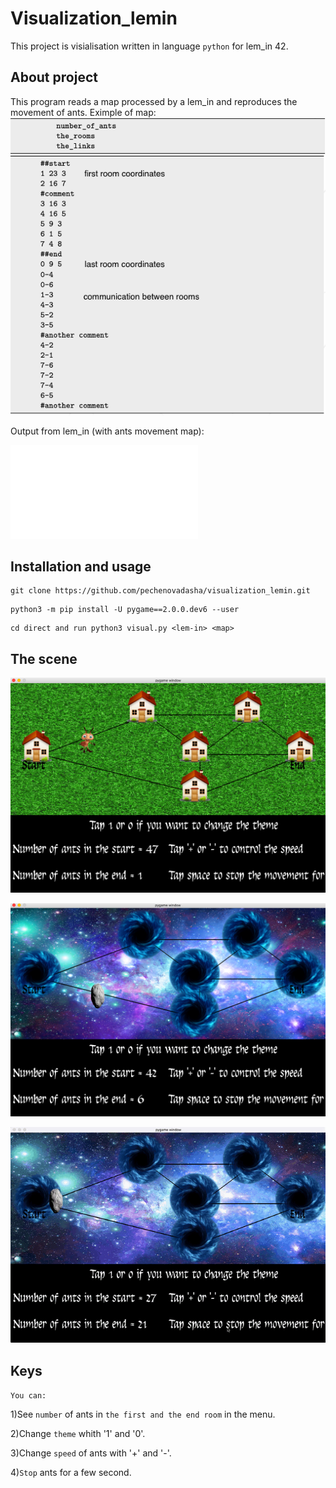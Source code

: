 # Visualization_lemin
This project is visialisation written in language `python` for lem_in 42.
## About project
This program reads a map processed by a lem_in and reproduces the movement of ants.
Eximple of map:
![](struct_of_map.png)
![](map.png)

Output from lem_in (with ants movement map):

![](map1.txt)
## Installation and usage
```
git clone https://github.com/pechenovadasha/visualization_lemin.git
```
```
python3 -m pip install -U pygame==2.0.0.dev6 --user
```
```
cd direct and run python3 visual.py <lem-in> <map>
```
## The scene
![](ants.png)

![](space.png)

![](1.gif)
## Keys 
`You can:`

1)See `number` of ants in `the first and the end room` in the menu.

2)Change `theme` whith '1' and '0'.

3)Change `speed` of ants with '+' and '-'.

4)`Stop` ants for a few second.
